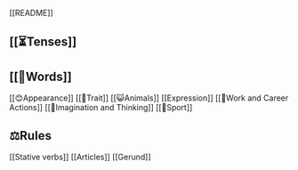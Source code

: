 [[README]]
## **[[⏳Tenses]]** 
## [[📑Words]]
[[😊Appearance]]
[[📑Trait]]
[[😺Animals]]
[[Expression]]
[[🏢Work and Career Actions]]
[[🤔Imagination and Thinking]]
[[🏓Sport]]
## ⚖Rules
[[Stative verbs]]
[[Articles]]
[[Gerund]]